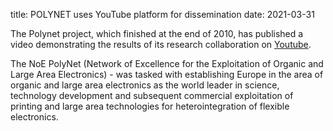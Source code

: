 title: POLYNET uses YouTube platform for dissemination
date: 2021-03-31

The Polynet project, which finished at the end of 2010, has published a video demonstrating the results of its research collaboration on [Youtube]( http://www.youtube.com/watch?v=kJhzZkzaNCw).
<!--break-->
The NoE PolyNet (Network of Excellence for the Exploitation of Organic and Large Area Electronics) - was tasked with establishing Europe in the area of organic and large area electronics as the world leader in science, technology development and subsequent commercial exploitation of printing and large area technologies for heterointegration of flexible electronics.